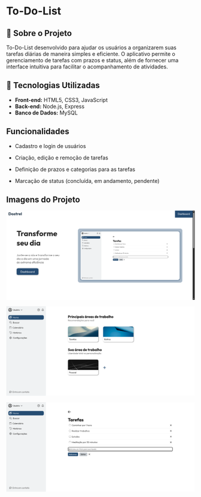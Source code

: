 # To-Do-List

## 📌 Sobre o Projeto
To-Do-List desenvolvido para ajudar os usuários a organizarem suas tarefas diárias de maneira simples e eficiente. O aplicativo permite o gerenciamento de tarefas com prazos e status, além de fornecer uma interface intuitiva para facilitar o acompanhamento de atividades.

## 🚀 Tecnologias Utilizadas
- **Front-end:** HTML5, CSS3, JavaScript  
- **Back-end:** Node.js, Express  
- **Banco de Dados:** MySQL  

## Funcionalidades
- Cadastro e login de usuários

- Criação, edição e remoção de tarefas

- Definição de prazos e categorias para as tarefas

- Marcação de status (concluída, em andamento, pendente)

## Imagens do Projeto
![Tela Landing Page](client/assets/img/imglanding_page.png)

![Tela Inicial](client/assets/img/imghome.png)

![Tela de Tarefas](client/assets/img/imgtasks.png)